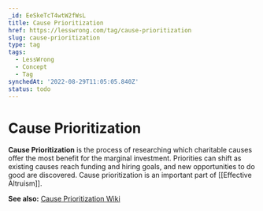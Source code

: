 ```yaml
---
_id: EeSkeTcT4wtW2fWsL
title: Cause Prioritization
href: https://lesswrong.com/tag/cause-prioritization
slug: cause-prioritization
type: tag
tags:
  - LessWrong
  - Concept
  - Tag
synchedAt: '2022-08-29T11:05:05.840Z'
status: todo
---
```


# Cause Prioritization

**Cause Prioritization** is the process of researching which charitable causes offer the most benefit for the marginal investment. Priorities can shift as existing causes reach funding and hiring goals, and new opportunities to do good are discovered. Cause prioritization is an important part of [[Effective Altruism]].

**See also:** [Cause Prioritization Wiki](https://causeprioritization.org/)
